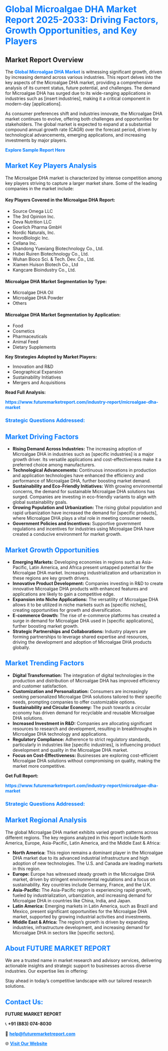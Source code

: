 <h1 style="color: #007BFF;">Global Microalgae DHA Market Report 2025-2033: Driving Factors, Growth Opportunities, and Key Players</h1>

<section id="overview">
<h2>Market Report Overview</h2>
<p>The <a href="https://www.futuremarketreport.com/industry-report/microalgae-dha-market" style="color: #007BFF; text-decoration: none;"><strong>Global Microalgae DHA Market</strong></a> is witnessing significant growth, driven by increasing demand across various industries. This report delves into the key aspects of the Microalgae DHA market, providing a comprehensive analysis of its current status, future potential, and challenges. The demand for Microalgae DHA has surged due to its wide-ranging applications in industries such as [insert industries], making it a critical component in modern-day [applications].</p>
<p>As consumer preferences shift and industries innovate, the Microalgae DHA market continues to evolve, offering both challenges and opportunities for stakeholders. The global market is expected to expand at a substantial compound annual growth rate (CAGR) over the forecast period, driven by technological advancements, emerging applications, and increasing investments by major players.</p>
</section>

<section id="overview">
<p><a href="https://www.futuremarketreport.com/request-sample/reportId=98169" style="color: #007BFF; text-decoration: none;"><strong>Explore Sample Report Here</strong></a></p>
</section>

<section id="key-players">
<h2 style="color: #007BFF;">Market Key Players Analysis</h2>
<p>The Microalgae DHA market is characterized by intense competition among key players striving to capture a larger market share. Some of the leading companies in the market include:</p>
<h4>Key Players Covered in the Microalgae DHA Report:</h4>
<ul><li>Source Omega LLC</li><li>The 3rd Opinion Inc.</li><li>Deva Nutrition LLC</li><li>Goerlich Pharma GmbH</li><li>Nordic Naturals, Inc.</li><li>InovoBiologic Inc.</li><li>Cellana Inc.</li><li>Shandong Yuexiang Biotechnology Co., Ltd.</li><li>Hubei Ruiren Biotechnology Co., Ltd.</li><li>Wuhan Bioco Sci. &amp; Tech. Dev. Co., Ltd.</li><li>Xiamen Huison Biotech Co., Ltd</li><li>Kangcare Bioindustry Co., Ltd.</li></ul>
<h4>Microalgae DHA Market Segmentation by Type:</h4>
<ul><li>Microalgae DHA Oil</li><li>Microalgae DHA Powder</li><li>Others</li></ul>

<h4>Microalgae DHA Market Segmentation by Application:</h4>
<ul><li>Food</li><li>Cosmetics</li><li>Pharmaceuticals</li><li>Animal Feed</li><li>Dietary Supplements</li></ul>
<p><strong>Key Strategies Adopted by Market Players:</strong></p>
<ul>
<li>Innovation and R&D</li>
<li>Geographical Expansion</li>
<li>Sustainability Initiatives</li>
<li>Mergers and Acquisitions</li>
</ul>
</section>

<section>
<p><strong>Read Full Analysis: </strong></p><a href="https://www.futuremarketreport.com/industry-report/microalgae-dha-market" style="color: #007BFF; text-decoration: none;"><strong>https://www.futuremarketreport.com/industry-report/microalgae-dha-market</strong></a>
<h3 style="color: #007BFF;">Strategic Questions Addressed:</h3>
</section>

<section id="driving-factors">
<h2 style="color: #007BFF;">Market Driving Factors</h2>
<ul>
<li><strong>Rising Demand Across Industries:</strong> The increasing adoption of Microalgae DHA in industries such as [specific industries] is a major growth driver. Its versatile applications and cost-effectiveness make it a preferred choice among manufacturers.</li>
<li><strong>Technological Advancements:</strong> Continuous innovations in production and application technologies have enhanced the efficiency and performance of Microalgae DHA, further boosting market demand.</li>
<li><strong>Sustainability and Eco-Friendly Initiatives:</strong> With growing environmental concerns, the demand for sustainable Microalgae DHA solutions has surged. Companies are investing in eco-friendly variants to align with global sustainability goals.</li>
<li><strong>Growing Population and Urbanization:</strong> The rising global population and rapid urbanization have increased the demand for [specific products], where Microalgae DHA plays a vital role in meeting consumer needs.</li>
<li><strong>Government Policies and Incentives:</strong> Supportive government regulations and incentives for industries using Microalgae DHA have created a conducive environment for market growth.</li>
</ul>
</section>

<section id="growth-opportunities">
<h2 style="color: #007BFF;">Market Growth Opportunities</h2>
<ul>
<li><strong>Emerging Markets:</strong> Developing economies in regions such as Asia-Pacific, Latin America, and Africa present untapped potential for the Microalgae DHA market. Increasing industrialization and urbanization in these regions are key growth drivers.</li>
<li><strong>Innovative Product Development:</strong> Companies investing in R&D to create innovative Microalgae DHA products with enhanced features and applications are likely to gain a competitive edge.</li>
<li><strong>Expansion into Niche Applications:</strong> The versatility of Microalgae DHA allows it to be utilized in niche markets such as [specific niches], creating opportunities for growth and diversification.</li>
<li><strong>E-commerce Growth:</strong> The rise of e-commerce platforms has created a surge in demand for Microalgae DHA used in [specific applications], further boosting market growth.</li>
<li><strong>Strategic Partnerships and Collaborations:</strong> Industry players are forming partnerships to leverage shared expertise and resources, driving the development and adoption of Microalgae DHA products globally.</li>
</ul>
</section>

<section id="trending-factors">
<h2 style="color: #007BFF;">Market Trending Factors</h2>
<ul>
<li><strong>Digital Transformation:</strong> The integration of digital technologies in the production and distribution of Microalgae DHA has improved efficiency and customer satisfaction.</li>
<li><strong>Customization and Personalization:</strong> Consumers are increasingly seeking personalized Microalgae DHA solutions tailored to their specific needs, prompting companies to offer customizable options.</li>
<li><strong>Sustainability and Circular Economy:</strong> The push towards a circular economy has driven demand for recyclable and reusable Microalgae DHA solutions.</li>
<li><strong>Increased Investment in R&D:</strong> Companies are allocating significant resources to research and development, resulting in breakthroughs in Microalgae DHA technology and applications.</li>
<li><strong>Regulatory Compliance:</strong> Adherence to strict regulatory standards, particularly in industries like [specific industries], is influencing product development and quality in the Microalgae DHA market.</li>
<li><strong>Focus on Cost-Effectiveness:</strong> Businesses are exploring cost-efficient Microalgae DHA solutions without compromising on quality, making the market more competitive.</li>
</ul>
</section>

<section>
<p><strong>Get Full Report: </strong></p><a href="https://www.futuremarketreport.com/industry-report/microalgae-dha-market" style="color: #007BFF; text-decoration: none;"><strong>https://www.futuremarketreport.com/industry-report/microalgae-dha-market</strong></a>
<h3 style="color: #007BFF;">Strategic Questions Addressed:</h3>
</section>


<section id="regional-analysis">
<h2 style="color: #007BFF;">Market Regional Analysis</h2>
<p>The global Microalgae DHA market exhibits varied growth patterns across different regions. The key regions analyzed in this report include North America, Europe, Asia-Pacific, Latin America, and the Middle East & Africa:</p>
<ul>
<li><strong>North America:</strong> This region remains a dominant player in the Microalgae DHA market due to its advanced industrial infrastructure and high adoption of new technologies. The U.S. and Canada are leading markets in this region.</li>
<li><strong>Europe:</strong> Europe has witnessed steady growth in the Microalgae DHA market, driven by stringent environmental regulations and a focus on sustainability. Key countries include Germany, France, and the U.K.</li>
<li><strong>Asia-Pacific:</strong> The Asia-Pacific region is experiencing rapid growth, fueled by industrialization, urbanization, and increasing demand for Microalgae DHA in countries like China, India, and Japan.</li>
<li><strong>Latin America:</strong> Emerging markets in Latin America, such as Brazil and Mexico, present significant opportunities for the Microalgae DHA market, supported by growing industrial activities and investments.</li>
<li><strong>Middle East & Africa:</strong> The region’s growth is driven by expanding industries, infrastructure development, and increasing demand for Microalgae DHA in sectors like [specific sectors].</li>
</ul>
</section>

<footer>
<h2 style="color: #007BFF;">About FUTURE MARKET REPORT</h2>
<p>We are a trusted name in market research and advisory services, delivering actionable insights and strategic support to businesses across diverse industries. Our expertise lies in offering:</p>

<p>Stay ahead in today’s competitive landscape with our tailored research solutions.</p>

<h2 style="color: #007BFF;">Contact Us:</h2>
<p><strong>FUTURE MARKET REPORT</strong></p>
<p>📞 <strong>+91 (883) 074-8030</strong></p>
<p>📧 <strong><a href="mailto:help@futuremarketreport.com" style="color: #007BFF;">help@futuremarketreport.com</a></strong></p>
<p>🌐 <strong><a href="https://www.futuremarketreport.com/" style="color: #007BFF;">Visit Our Website</a></strong></p>
</footer>